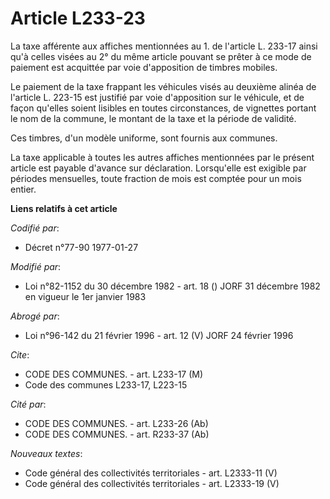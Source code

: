 # Article L233-23

La taxe afférente aux affiches mentionnées au 1. de l'article L. 233-17 ainsi qu'à celles visées au 2° du même article
pouvant se prêter à ce mode de paiement est acquittée par voie d'apposition de timbres mobiles.

Le paiement de la taxe frappant les véhicules visés au deuxième alinéa de l'article L. 223-15 est justifié par voie
d'apposition sur le véhicule, et de façon qu'elles soient lisibles en toutes circonstances, de vignettes portant le nom de la
commune, le montant de la taxe et la période de validité.

Ces timbres, d'un modèle uniforme, sont fournis aux communes.

La taxe applicable à toutes les autres affiches mentionnées par le présent article est payable d'avance sur déclaration.
Lorsqu'elle est exigible par périodes mensuelles, toute fraction de mois est comptée pour un mois entier.

**Liens relatifs à cet article**

_Codifié par_:

  - Décret n°77-90 1977-01-27

_Modifié par_:

  - Loi n°82-1152 du 30 décembre 1982 - art. 18 () JORF 31 décembre 1982 en vigueur le 1er janvier 1983

_Abrogé par_:

  - Loi n°96-142 du 21 février 1996 - art. 12 (V) JORF 24 février 1996

_Cite_:

  - CODE DES COMMUNES. - art. L233-17 (M)
  - Code des communes L233-17, L223-15

_Cité par_:

  - CODE DES COMMUNES. - art. L233-26 (Ab)
  - CODE DES COMMUNES. - art. R233-37 (Ab)

_Nouveaux textes_:

  - Code général des collectivités territoriales - art. L2333-11 (V)
  - Code général des collectivités territoriales - art. L2333-19 (V)
